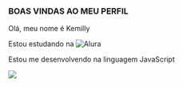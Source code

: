 ###   BOAS VINDAS AO MEU PERFIL 


Olá, meu nome é Kemilly

Estou estudando na ![Alura](https://www.alura.com.br)

Estou me desenvolvendo na linguagem JavaScript


![](https://tenor.com/pt-BR/view/rosy00-gif-8079821884018052560)
